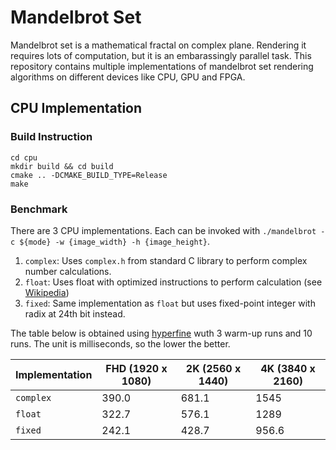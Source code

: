 # Mandelbrot Set

Mandelbrot set is a mathematical fractal on complex plane. Rendering it requires lots of computation, but it is an embarassingly parallel task. This repository contains multiple implementations of mandelbrot set rendering algorithms on different devices like CPU, GPU and FPGA.


## CPU Implementation

### Build Instruction

```
cd cpu
mkdir build && cd build
cmake .. -DCMAKE_BUILD_TYPE=Release
make
```

### Benchmark

There are 3 CPU implementations. Each can be invoked with `./mandelbrot -c ${mode} -w {image_width} -h {image_height}`.

1. `complex`: Uses `complex.h` from standard C library to perform complex number calculations.
2. `float`: Uses float with optimized instructions to perform calculation (see [Wikipedia](https://en.wikipedia.org/wiki/Plotting_algorithms_for_the_Mandelbrot_set#Optimized_escape_time_algorithms))
3. `fixed`: Same implementation as `float` but uses fixed-point integer with radix at 24th bit instead.


The table below is obtained using [hyperfine](https://github.com/sharkdp/hyperfine) wuth 3 warm-up runs and 10 runs. The unit is milliseconds, so the lower the better.

| Implementation | FHD (1920 x 1080) | 2K (2560 x 1440) | 4K (3840 x 2160) |
| -------------- | ----------------- | ---------------- | ---------------- |
| `complex`      | 390.0             | 681.1            | 1545             |
| `float`        | 322.7             | 576.1            | 1289             |
| `fixed`        | 242.1             | 428.7            | 956.6            |
